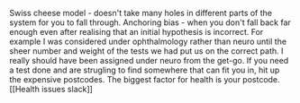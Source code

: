 Swiss cheese model - doesn't take many holes in different parts of the system for you to fall through.
Anchoring bias - when you don't fall back far enough even after realising that an initial hypothesis is incorrect. For example I was considered under ophthalmology rather than neuro until the sheer number and weight of the tests we had put us on the correct path. I really should have been assigned under neuro from the get-go.
If you need a test done and are strugling to find somewhere that can fit you in, hit up the expensive postcodes.
The biggest factor for health is your postcode.
[[Health issues slack]]
